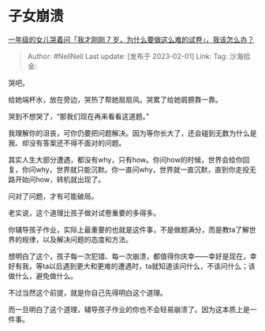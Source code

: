 # 子女崩溃
[一年级的女儿哭着问「我才刚刚 7 岁，为什么要做这么难的试卷」，我该怎么办？](https://www.zhihu.com/question/581155237/answer/2870648572)

> Author: #NellNell
> Last update: [发布于 2023-02-01]
> Link:
> Tag:
> 沙海拾金:

哭吧。

给她端杯水，放在旁边，哭热了帮她扇扇风。哭累了给她肩膀靠一靠。

哭到不想哭了，“那我们现在再来看看这道题。”

我理解你的沮丧，可你仍要把问题解决。因为等你长大了，还会碰到无数为什么是我、却没有答案还不得不面对的问题。

其实人生大部分遭遇，都没有why，只有how。你问how的时候，世界会给你回复，你问why，世界就只能沉默。你一直问why，世界就一直沉默，直到你走投无路开始问how，转机就出现了。

问对了问题，才有可能破局。

老实说，这个道理比孩子做对试卷重要的多得多。

你辅导孩子作业，实际上最重要的也就是这件事，不是做题满分，而是教ta了解世界的规律，以及解决问题的态度和方法。

想明白了这个，孩子每一次犯错、每一次崩溃，都值得你庆幸——幸好是现在，幸好有我，等ta以后遇到更大和更难的遭遇时，ta就知道该问什么，不该问什么；该做什么，避免做什么。

不过当然这个前提，就是你自己先得明白这个道理。

而一旦明白了这个道理，辅导孩子作业的你也不会轻易崩溃了。因为这本质上是一件事。
